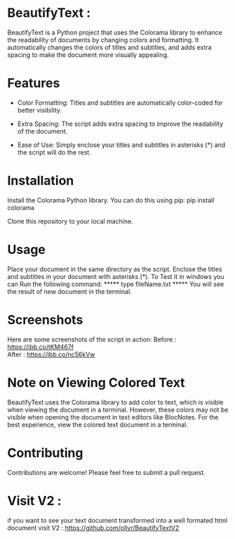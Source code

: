 # **BeautifyText :**

BeautifyText is a Python project that uses the Colorama library to enhance the readability of documents by changing colors and formatting. It automatically changes the colors of titles and subtitles, and adds extra spacing to make the document more visually appealing.

# **Features**
- Color Formatting: Titles and subtitles are automatically color-coded for better visibility.


- Extra Spacing: The script adds extra spacing to improve the readability of the document.


- Ease of Use: Simply enclose your titles and subtitles in asterisks (*) and the script will do the rest.
# **Installation**
Install the Colorama Python library. You can do this using pip:
pip install colorama

Clone this repository to your local machine.
# **Usage**
Place your document in the same directory as the script.
Enclose the titles and subtitles in your document with asterisks (*).
To Test it in windows you can Run the following command:  ***** type fileName.txt *****
You will see the result of new document in the terminal.
# **Screenshots**
Here are some screenshots of the script in action:
Before : https://ibb.co/tKM467f  
After : https://ibb.co/nc56kVw 

# **Note on Viewing Colored Text**
BeautifyText uses the Colorama library to add color to text, which is visible when viewing the document in a terminal. 
However, these colors may not be visible when opening the document in text editors like BlocNotes. 
For the best experience,  view the colored text document in a terminal.

# **Contributing**
Contributions are welcome! Please feel free to submit a pull request.

# Visit V2 : 
if you want to see your text document transformed into a well formated html document
visit V2 :
https://github.com/ollvr/BeautifyTextV2